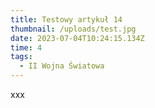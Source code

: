 ```yaml
---
title: Testowy artykuł 14
thumbnail: /uploads/test.jpg
date: 2023-07-04T10:24:15.134Z
time: 4
tags:
  - II Wojna Światowa
---
```

x﻿xx